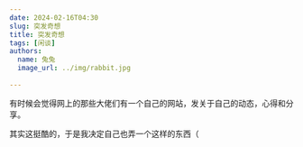 ```yaml
---
date: 2024-02-16T04:30
slug: 突发奇想
title: 突发奇想 
tags: [闲谈]
authors:
  name: 兔兔
  image_url: ../img/rabbit.jpg
 
---
```


有时候会觉得网上的那些大佬们有一个自己的网站，发关于自己的动态，心得和分享。

其实这挺酷的，于是我决定自己也弄一个这样的东西（